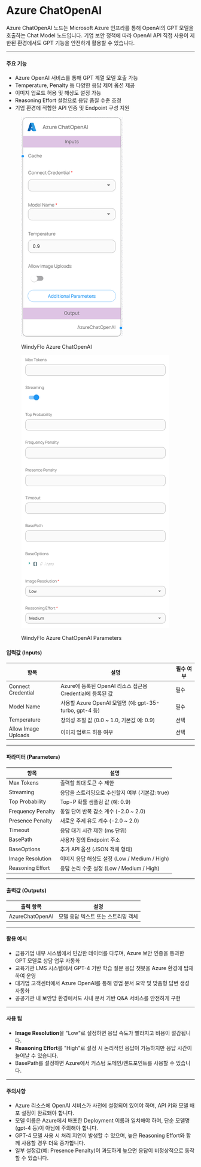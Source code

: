 # Azure ChatOpenAI

Azure ChatOpenAI 노드는 Microsoft Azure 인프라를 통해 OpenAI의 GPT 모델을 호출하는 Chat Model 노드입니다. 기업 보안 정책에 따라 OpenAI API 직접 사용이 제한된 환경에서도 GPT 기능을 안전하게 활용할 수 있습니다.

***

#### 주요 기능

* Azure OpenAI 서비스를 통해 GPT 계열 모델 호출 가능
* Temperature, Penalty 등 다양한 응답 제어 옵션 제공
* 이미지 업로드 허용 및 해상도 설정 가능
* Reasoning Effort 설정으로 응답 품질 수준 조정
* 기업 환경에 적합한 API 인증 및 Endpoint 구성 지원

<figure><img src="../../../.gitbook/assets/스크린샷 2025-05-12 101433.png" alt=""><figcaption><p>WindyFlo Azure ChatOpenAI</p></figcaption></figure>

<figure><img src="../../../.gitbook/assets/스크린샷 2025-05-12 101453.png" alt=""><figcaption><p>WindyFlo Azure ChatOpenAI Parameters</p></figcaption></figure>

#### 입력값 (Inputs)

| 항목                  | 설명                                              | 필수 여부 |
| ------------------- | ----------------------------------------------- | ----- |
| Connect Credential  | Azure에 등록된 OpenAI 리소스 접근용 Credential에 등록된 값     | 필수    |
| Model Name          | 사용할 Azure OpenAI 모델명 (예: gpt-35-turbo, gpt-4 등) | 필수    |
| Temperature         | 창의성 조절 값 (0.0 \~ 1.0, 기본값 예: 0.9)               | 선택    |
| Allow Image Uploads | 이미지 업로드 허용 여부                                   | 선택    |

***

#### 파라미터 (Parameters)

| 항목                | 설명                                  |
| ----------------- | ----------------------------------- |
| Max Tokens        | 출력할 최대 토큰 수 제한                      |
| Streaming         | 응답을 스트리밍으로 수신할지 여부 (기본값: true)      |
| Top Probability   | Top-P 확률 샘플링 값 (예: 0.9)             |
| Frequency Penalty | 동일 단어 반복 감소 계수 (-2.0 \~ 2.0)        |
| Presence Penalty  | 새로운 주제 유도 계수 (-2.0 \~ 2.0)          |
| Timeout           | 응답 대기 시간 제한 (ms 단위)                 |
| BasePath          | 사용자 정의 Endpoint 주소                  |
| BaseOptions       | 추가 API 옵션 (JSON 객체 형태)              |
| Image Resolution  | 이미지 응답 해상도 설정 (Low / Medium / High) |
| Reasoning Effort  | 응답 논리 수준 설정 (Low / Medium / High)   |

***

#### 출력값 (Outputs)

| 출력 항목           | 설명                   |
| --------------- | -------------------- |
| AzureChatOpenAI | 모델 응답 텍스트 또는 스트리밍 객체 |

***

#### 활용 예시

* 금융기업 내부 시스템에서 민감한 데이터를 다루며, Azure 보안 인증을 통과한 GPT 모델로 상담 업무 자동화
* 교육기관 LMS 시스템에서 GPT-4 기반 학습 질문 응답 챗봇을 Azure 환경에 탑재하여 운영
* 대기업 고객센터에서 Azure OpenAI를 통해 영업 문서 요약 및 맞춤형 답변 생성 자동화
* 공공기관 내 보안망 환경에서도 사내 문서 기반 Q\&A 서비스를 안전하게 구현

***

#### 사용 팁

* **Image Resolution**을 "Low"로 설정하면 응답 속도가 빨라지고 비용이 절감됩니다.
* **Reasoning Effort**를 "High"로 설정 시 논리적인 응답이 가능하지만 응답 시간이 늘어날 수 있습니다.
* BasePath를 설정하면 Azure에서 커스텀 도메인/엔드포인트를 사용할 수 있습니다.

***

#### 주의사항

* Azure 리소스에 OpenAI 서비스가 사전에 설정되어 있어야 하며, API 키와 모델 배포 설정이 완료돼야 합니다.
* 모델 이름은 Azure에서 배포한 Deployment 이름과 일치해야 하며, 단순 모델명(gpt-4 등)이 아님에 주의해야 합니다.
* GPT-4 모델 사용 시 처리 지연이 발생할 수 있으며, 높은 Reasoning Effort와 함께 사용할 경우 더욱 증가합니다.
* 일부 설정값(예: Presence Penalty)이 과도하게 높으면 응답이 비정상적으로 동작할 수 있습니다.
